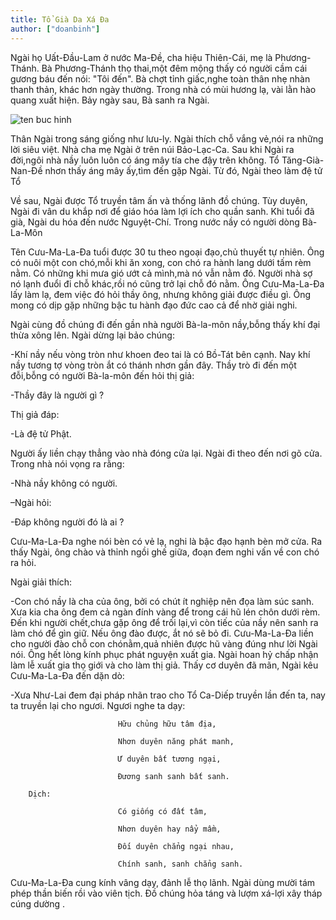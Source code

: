 ```yaml
---
title: Tổ Già Da Xá Đa
author: ["doanbinh"]
---
```


Ngài họ Uất-Đầu-Lam ở nước Ma-Đề, cha hiệu Thiên-Cái, mẹ là Phương-Thánh. Bà Phương-Thánh thọ thai,một đêm mộng thấy có người cầm cái gương báu đến nói: "Tôi đến". Bà chợt tỉnh giấc,nghe toàn thân nhẹ nhàn thanh thản, khác hơn ngày thường. Trong nhà có mùi hương lạ, vài lằn hào quang xuất hiện. Bảy ngày sau, Bà sanh ra Ngài.

![ten buc hinh](http://vnbet.vn/upload/75_1.bmp "ten buc hinh")

Thân Ngài trong sáng giống như lưu-ly. Ngài thích chỗ vắng vẻ,nói ra những lời siêu việt. Nhà cha mẹ Ngài ở trên núi Bảo-Lạc-Ca. Sau khi Ngài ra đời,ngôi nhà nầy luôn luôn có áng mây tía che đậy trên không. Tổ Tăng-Già-Nan-Đề nhơn thấy áng mây ấy,tìm đến gặp Ngài. Từ đó, Ngài theo làm đệ tử Tổ

Về sau, Ngài được Tổ truyền tâm ấn và thống lãnh đồ chúng. Tùy duyên, Ngài đi vân du khắp nơi để giáo hóa làm lợi ích cho quần sanh. Khi tuổi đã già, Ngài du hóa đến nước Nguyệt-Chí. Trong nước nầy có người dòng Bà-La-Môn

Tên Cưu-Ma-La-Đa tuổi được 30 tu theo ngoại đạo,chủ thuyết tự nhiên. Ông có nuôi một con chó,mỗi khi ăn xong, con chó ra hành lang dưới tấm rèm nằm. Có những khi mưa gió ướt cả mình,mà nó vẫn nằm đó. Người nhà sợ nó lạnh đuổi đi chỗ khác,rồi nó cũng trở lại chỗ đó nằm. Ông Cưu-Ma-La-Đa lấy làm lạ, đem việc đó hỏi thầy ông, nhưng không giải được điều gì. Ông mong có dịp gặp những bậc tu hành đạo đức cao cả để nhờ giải nghi.

Ngài cùng đồ chúng đi đến gần nhà người Bà-la-môn nầy,bỗng thấy khí đại thừa xông lên. Ngài dừng lại bảo chúng:

-Khí nầy nếu vòng tròn như khoen đeo tai là có Bồ-Tát bên cạnh. Nay khí nầy tương tợ vòng tròn ắt có thánh nhơn gần đây. Thầy trò đi đến một đỗi,bỗng có người Bà-la-môn đến hỏi thị giả:

-Thầy đây là người gì ?

Thị giả đáp:

-Là đệ tử Phật.

Người ấy liền chạy thẳng vào nhà đóng cửa lại. Ngài đi theo đến nơi gõ cửa. Trong nhà nói vọng ra rằng:

-Nhà nầy không có người.

–Ngài hỏi:

-Đáp không người đó là ai ?

Cưu-Ma-La-Đa nghe nói bèn có vẻ lạ, nghi là bậc đạo hạnh bèn mở cửa. Ra thấy Ngài, ông chào và thỉnh ngồi ghế giữa, đoạn đem nghi vấn về con chó ra hỏi.

Ngài giải thích:

-Con chó nầy là cha của ông, bởi có chút ít nghiệp nên đọa làm súc sanh. Xưa kia cha ông đem cả ngàn đính vàng để trong cái hũ lén chôn dưới rèm. Đến khi người chết,chưa gặp ông để trối lại,vì còn tiếc của nầy nên sanh ra làm chó để gìn giữ. Nếu ông đào được, ắt nó sẽ bỏ đi. Cưu-Ma-La-Đa liền cho người đào chỗ con chónằm,quả nhiên được hũ vàng đúng như lời Ngài nói. Ông hết lòng kính phục phát nguyện xuất gia. Ngài hoan hỷ chấp nhận làm lễ xuất gia thọ giới và cho làm thị giả. Thấy cơ duyên đã mãn, Ngài kêu Cưu-Ma-La-Đa đến dặn dò:

-Xưa Như-Lai đem đại pháp nhãn trao cho Tổ Ca-Diếp truyền lần đến ta, nay ta truyền lại cho ngươi. Ngươi nghe ta dạy:

                            Hữu chủng hữu tâm địa,

                            Nhơn duyên năng phát manh,

                            Ư duyên bất tương ngại,

                            Đương sanh sanh bất sanh.

        Dịch:

                            Có giống có đất tâm,

                            Nhơn duyên hay nẩy mầm,

                            Đối duyên chẳng ngại nhau,

                            Chính sanh, sanh chẳng sanh.

Cưu-Ma-La-Đa cung kính vâng dạy, đảnh lễ thọ lãnh. Ngài dùng mười tám phép thần biến rồi vào viên tịch. Đồ chúng hỏa táng và lượm xá-lợi xây tháp cúng dường .